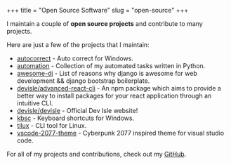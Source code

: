 +++
title = "Open Source Software"
slug = "open-source"
+++

I maintain a couple of **open source projects** and contribute to many projects.

Here are just a few of the projects that I maintain:

- [autocorrect](https://github.com/endormi/autocorrect) - Auto correct for Windows.
- [automation](https://github.com/endormi/automation) - Collection of my automated tasks written in Python.
- [awesome-dj](https://github.com/endormi/awesome-dj) - List of reasons why django is awesome for web development && django bootstrap boilerplate.
- [devisle/advanced-react-cli](https://github.com/devisle/advanced-react-cli) - An npm package which aims to provide a better way to install packages for your react application through an intuitive CLI.
- [devisle/devisle](https://github.com/devisle/devisle) - Official Dev Isle website!
- [kbsc](https://github.com/endormi/kbsc) - Keyboard shortcuts for Windows.
- [tilux](https://github.com/endormi/tilux) - CLI tool for Linux.
- [vscode-2077-theme](https://github.com/endormi/vscode-2077-theme) - Cyberpunk 2077 inspired theme for visual studio code.

For all of my projects and contributions, check out my [GitHub](https://github.com/endormi).
